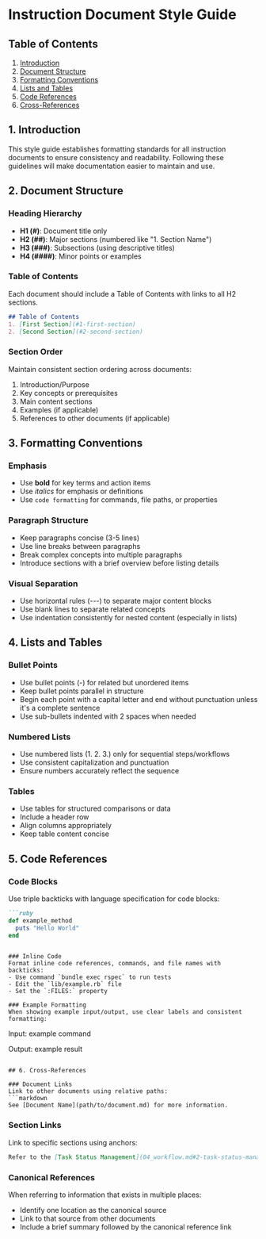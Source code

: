 # Instruction Document Style Guide

## Table of Contents
1. [Introduction](#1-introduction)
2. [Document Structure](#2-document-structure)
3. [Formatting Conventions](#3-formatting-conventions)
4. [Lists and Tables](#4-lists-and-tables)
5. [Code References](#5-code-references)
6. [Cross-References](#6-cross-references)

## 1. Introduction

This style guide establishes formatting standards for all instruction documents to ensure consistency and readability. Following these guidelines will make documentation easier to maintain and use.

## 2. Document Structure

### Heading Hierarchy
- **H1 (#)**: Document title only
- **H2 (##)**: Major sections (numbered like "1. Section Name")
- **H3 (###)**: Subsections (using descriptive titles)
- **H4 (####)**: Minor points or examples

### Table of Contents
Each document should include a Table of Contents with links to all H2 sections.
```markdown
## Table of Contents
1. [First Section](#1-first-section)
2. [Second Section](#2-second-section)
```

### Section Order
Maintain consistent section ordering across documents:
1. Introduction/Purpose
2. Key concepts or prerequisites
3. Main content sections
4. Examples (if applicable)
5. References to other documents (if applicable)

## 3. Formatting Conventions

### Emphasis
- Use **bold** for key terms and action items
- Use *italics* for emphasis or definitions
- Use `code formatting` for commands, file paths, or properties

### Paragraph Structure
- Keep paragraphs concise (3-5 lines)
- Use line breaks between paragraphs
- Break complex concepts into multiple paragraphs
- Introduce sections with a brief overview before listing details

### Visual Separation
- Use horizontal rules (---) to separate major content blocks
- Use blank lines to separate related concepts
- Use indentation consistently for nested content (especially in lists)

## 4. Lists and Tables

### Bullet Points
- Use bullet points (-) for related but unordered items
- Keep bullet points parallel in structure
- Begin each point with a capital letter and end without punctuation unless it's a complete sentence
- Use sub-bullets indented with 2 spaces when needed

### Numbered Lists
- Use numbered lists (1. 2. 3.) only for sequential steps/workflows
- Use consistent capitalization and punctuation
- Ensure numbers accurately reflect the sequence

### Tables
- Use tables for structured comparisons or data
- Include a header row
- Align columns appropriately
- Keep table content concise

## 5. Code References

### Code Blocks
Use triple backticks with language specification for code blocks:
```markdown
```ruby
def example_method
  puts "Hello World"
end
```
```

### Inline Code
Format inline code references, commands, and file names with backticks:
- Use command `bundle exec rspec` to run tests
- Edit the `lib/example.rb` file
- Set the `:FILES:` property

### Example Formatting
When showing example input/output, use clear labels and consistent formatting:
```
Input:
example command

Output:
example result
```

## 6. Cross-References

### Document Links
Link to other documents using relative paths:
```markdown
See [Document Name](path/to/document.md) for more information.
```

### Section Links
Link to specific sections using anchors:
```markdown
Refer to the [Task Status Management](04_workflow.md#2-task-status-management) section.
```

### Canonical References
When referring to information that exists in multiple places:
- Identify one location as the canonical source
- Link to that source from other documents
- Include a brief summary followed by the canonical reference link